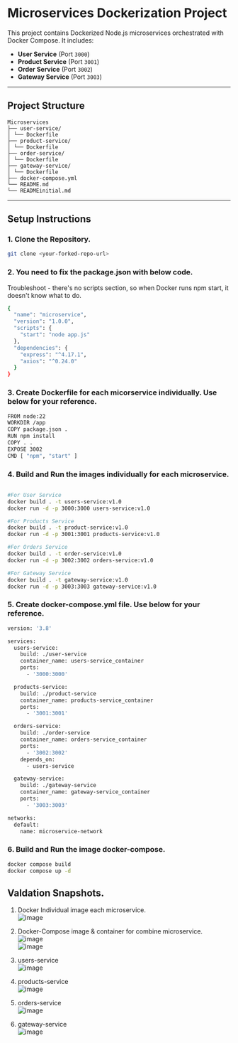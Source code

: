 # Microservices Dockerization Project

This project contains Dockerized Node.js microservices orchestrated with Docker Compose. It includes:

- **User Service** (Port `3000`)
- **Product Service** (Port `3001`)
- **Order Service** (Port `3002`)
- **Gateway Service** (Port `3003`)

---

## Project Structure
```
Microservices
├── user-service/
│ └── Dockerfile
├── product-service/
│ └── Dockerfile
├── order-service/
│ └── Dockerfile
├── gateway-service/
│ └── Dockerfile
├── docker-compose.yml
└── README.md
└── READMEinitial.md
```
---

## Setup Instructions

### 1. Clone the Repository.

```bash
git clone <your-forked-repo-url>
```
### 2. You need to fix the package.json with below code.
Troubleshoot - there's no scripts section, so when Docker runs npm start, it doesn't know what to do.
```bash
{
  "name": "microservice",
  "version": "1.0.0",
  "scripts": {
    "start": "node app.js"
  },
  "dependencies": {
    "express": "^4.17.1",
    "axios": "^0.24.0"
  }
}
```

### 3. Create Dockerfile for each micorservice individually. Use below for your reference.
```bash
FROM node:22
WORKDIR /app
COPY package.json .
RUN npm install
COPY . .
EXPOSE 3002
CMD [ "npm", "start" ]
```

### 4. Build and Run the images individually for each microservice.
```bash

#For User Service
docker build . -t users-service:v1.0
docker run -d -p 3000:3000 users-service:v1.0

#For Products Service
docker build . -t product-service:v1.0
docker run -d -p 3001:3001 products-service:v1.0

#For Orders Service
docker build . -t order-service:v1.0
docker run -d -p 3002:3002 orders-service:v1.0

#For Gateway Service
docker build . -t gateway-service:v1.0
docker run -d -p 3003:3003 gateway-service:v1.0
```

### 5. Create docker-compose.yml file. Use below for your reference.
```bash
version: '3.8'

services:
  users-service:
    build: ./user-service
    container_name: users-service_container
    ports:
      - '3000:3000'

  products-service:
    build: ./product-service
    container_name: products-service_container
    ports:
      - '3001:3001'

  orders-service:
    build: ./order-service
    container_name: orders-service_container
    ports:
      - '3002:3002'
    depends_on:
      - users-service

  gateway-service:
    build: ./gateway-service
    container_name: gateway-service_container
    ports:
      - '3003:3003'

networks:
  default:
    name: microservice-network
```

### 6. Build and Run the image docker-compose.
```bash
docker compose build
docker compose up -d
```

## Valdation Snapshots.

1. Docker Individual image each microservice.<br>
![image](https://github.com/user-attachments/assets/772ff546-a35a-47e0-951c-26447b7fe7f4)<br>

2. Docker-Compose image & container for combine microservice.<br>
![image](https://github.com/user-attachments/assets/7ae3d8d4-54d8-482c-95a4-109cf8d75554)<br>
![image](https://github.com/user-attachments/assets/f681b319-74ed-4d97-bffa-2d4a4b8d277f)<br>

3. users-service<br>
![image](https://github.com/user-attachments/assets/47fccb13-80e2-4d8e-aae7-94209538706f)<br>

4. products-service<br>
![image](https://github.com/user-attachments/assets/959217ac-59e5-4aa2-a1fb-076df4ceff3c)<br>

5. orders-service<br>
![image](https://github.com/user-attachments/assets/1ff0501c-9ae2-4d90-9691-a8bd78939050)<br>
   
6. gateway-service<br>
![image](https://github.com/user-attachments/assets/a2e9e9e1-6be7-4bfe-8cba-9e8ea6999a19)<br>


